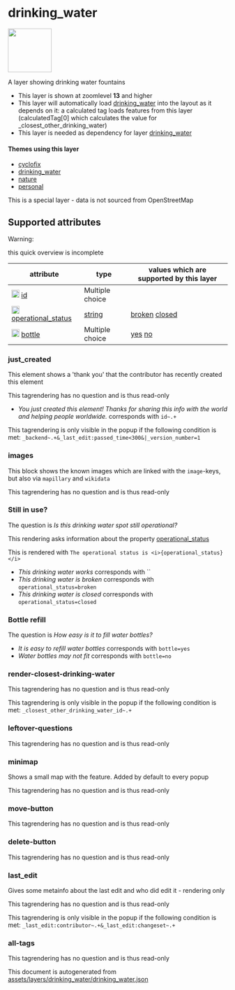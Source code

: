 [//]: # (WARNING: this file is automatically generated. Please find the sources at the bottom and edit those sources)

 drinking_water 
================



<img src='https://mapcomplete.osm.be/pin:#6BC4F7;./assets/layers/drinking_water/drips.svg' height="100px"> 

A layer showing drinking water fountains






  - This layer is shown at zoomlevel **13** and higher
  - This layer will automatically load  [drinking_water](./drinking_water.md)  into the layout as it depends on it:  a calculated tag loads features from this layer (calculatedTag[0] which calculates the value for _closest_other_drinking_water)
  - This layer is needed as dependency for layer [drinking_water](#drinking_water)




#### Themes using this layer 





  - [cyclofix](https://mapcomplete.osm.be/cyclofix)
  - [drinking_water](https://mapcomplete.osm.be/drinking_water)
  - [nature](https://mapcomplete.osm.be/nature)
  - [personal](https://mapcomplete.osm.be/personal)


This is a special layer - data is not sourced from OpenStreetMap



 Supported attributes 
----------------------



Warning: 

this quick overview is incomplete



attribute | type | values which are supported by this layer
----------- | ------ | ------------------------------------------
[<img src='https://mapcomplete.osm.be/assets/svg/statistics.svg' height='18px'>](https://taginfo.openstreetmap.org/keys/id#values) [id](https://wiki.openstreetmap.org/wiki/Key:id) | Multiple choice | 
[<img src='https://mapcomplete.osm.be/assets/svg/statistics.svg' height='18px'>](https://taginfo.openstreetmap.org/keys/operational_status#values) [operational_status](https://wiki.openstreetmap.org/wiki/Key:operational_status) | [string](../SpecialInputElements.md#string) | [](https://wiki.openstreetmap.org/wiki/Tag:operational_status%3D) [broken](https://wiki.openstreetmap.org/wiki/Tag:operational_status%3Dbroken) [closed](https://wiki.openstreetmap.org/wiki/Tag:operational_status%3Dclosed)
[<img src='https://mapcomplete.osm.be/assets/svg/statistics.svg' height='18px'>](https://taginfo.openstreetmap.org/keys/bottle#values) [bottle](https://wiki.openstreetmap.org/wiki/Key:bottle) | Multiple choice | [yes](https://wiki.openstreetmap.org/wiki/Tag:bottle%3Dyes) [no](https://wiki.openstreetmap.org/wiki/Tag:bottle%3Dno)




### just_created 



This element shows a 'thank you' that the contributor has recently created this element

This tagrendering has no question and is thus read-only





  - *You just created this element! Thanks for sharing this info with the world and helping people worldwide.*  corresponds with  `id~.+`


This tagrendering is only visible in the popup if the following condition is met: `_backend~.+&_last_edit:passed_time<300&|_version_number=1`



### images 



This block shows the known images which are linked with the `image`-keys, but also via `mapillary` and `wikidata`

This tagrendering has no question and is thus read-only





### Still in use? 



The question is  *Is this drinking water spot still operational?*

This rendering asks information about the property  [operational_status](https://wiki.openstreetmap.org/wiki/Key:operational_status) 

This is rendered with  `The operational status is <i>{operational_status}</i>`





  - *This drinking water works*  corresponds with  ``
  - *This drinking water is broken*  corresponds with  `operational_status=broken`
  - *This drinking water is closed*  corresponds with  `operational_status=closed`




### Bottle refill 



The question is  *How easy is it to fill water bottles?*





  - *It is easy to refill water bottles*  corresponds with  `bottle=yes`
  - *Water bottles may not fit*  corresponds with  `bottle=no`




### render-closest-drinking-water 



This tagrendering has no question and is thus read-only



This tagrendering is only visible in the popup if the following condition is met: `_closest_other_drinking_water_id~.+`



### leftover-questions 



This tagrendering has no question and is thus read-only





### minimap 



Shows a small map with the feature. Added by default to every popup

This tagrendering has no question and is thus read-only





### move-button 



This tagrendering has no question and is thus read-only





### delete-button 



This tagrendering has no question and is thus read-only





### last_edit 



Gives some metainfo about the last edit and who did edit it - rendering only

This tagrendering has no question and is thus read-only



This tagrendering is only visible in the popup if the following condition is met: `_last_edit:contributor~.+&_last_edit:changeset~.+`



### all-tags 



This tagrendering has no question and is thus read-only

 

This document is autogenerated from [assets/layers/drinking_water/drinking_water.json](https://github.com/pietervdvn/MapComplete/blob/develop/assets/layers/drinking_water/drinking_water.json)
